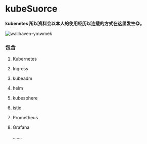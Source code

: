 # kubeSuorce

**kubenetes 所以资料会以本人的使用经历以连载的方式在这里发生😋。**

![wallhaven-ymwmek](https://gitee.com/zhangchengji/kubeSuorce/blob/master/image/wallhaven-ymwmek.jpg)

### 包含

1. Kubernetes

2. Ingress

3. kubeadm

4. helm

5. kubesphere

6. istio

7. Prometheus

8. Grafana

   .......